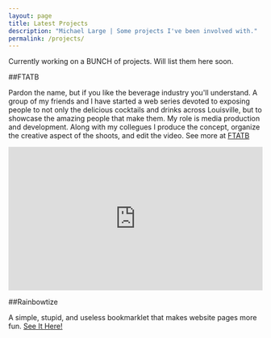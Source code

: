 ```yaml
---
layout: page
title: Latest Projects
description: "Michael Large | Some projects I've been involved with."
permalink: /projects/
---
```


Currently working on a BUNCH of projects. Will list them here soon.

##FTATB

Pardon the name, but if you like the beverage industry you'll understand. A group of my friends and I have started a web series devoted to exposing people to not only the delicious cocktails and drinks across Louisville, but to showcase the amazing people that make them. My role is media production and development. Along with my collegues I produce the concept, organize the creative aspect of the shoots, and edit the video. See more at [FTATB](http://ftatb.com/)


<style>.embed-container { position: relative; padding-bottom: 56.25%; height: 0; overflow: hidden; max-width: 100%; } .embed-container iframe, .embed-container object, .embed-container embed { position: absolute; top: 0; left: 0; width: 100%; height: 100%; }</style><div class='embed-container'><iframe width="560" height="315" src="https://www.youtube.com/embed/O56o3c3fAcw" frameborder="0" allowfullscreen></iframe></div>

##Rainbowtize

A simple, stupid, and useless bookmarklet that makes website pages more fun. [See It Here!]("http://codethebeard.com/rainbowtize")
<br><br>
